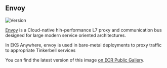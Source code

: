 ## **Envoy**
![Version](https://img.shields.io/badge/version-v1.22.2.0--prod-blue)

[Envoy](https://github.com/envoyproxy/envoy) is a Cloud-native hih-performance L7 proxy and communication bus designed for large modern service oriented architectures.

In EKS Anywhere, envoy is used in bare-metal deployments to proxy traffic to appropriate Tinkerbell services

You can find the latest version of this image [on ECR Public Gallery](https://gallery.ecr.aws/eks-anywhere/envoyproxy/envoy).
